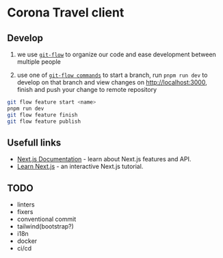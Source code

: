 Corona Travel client
====================

Develop
---------------
1. we use [`git-flow`](https://github.com/petervanderdoes/gitflow-avh/wiki) to organize our code and ease development between multiple people

2. use one of [`git-flow commands`](https://danielkummer.github.io/git-flow-cheatsheet/index.html) to start a branch, run `pnpm run dev` to develop on that branch and view changes on [http://localhost:3000](http://localhost:3000), finish and push your change to remote repository
```sh
git flow feature start <name>
pnpm run dev
git flow feature finish
git flow feature publish
```

Usefull links
-------------
- [Next.js Documentation](https://nextjs.org/docs) - learn about Next.js features and API.
- [Learn Next.js](https://nextjs.org/learn) - an interactive Next.js tutorial.

TODO
----
- linters
- fixers
- conventional commit
- tailwind(bootstrap?)
- i18n
- docker
- ci/cd
